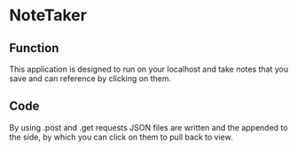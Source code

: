 # NoteTaker
## Function
This application is designed to run on your localhost and take notes that you save and can reference by clicking on them.
## Code
By using .post and .get requests JSON files are written and the appended to the side, by which you can click on them to pull back to view.